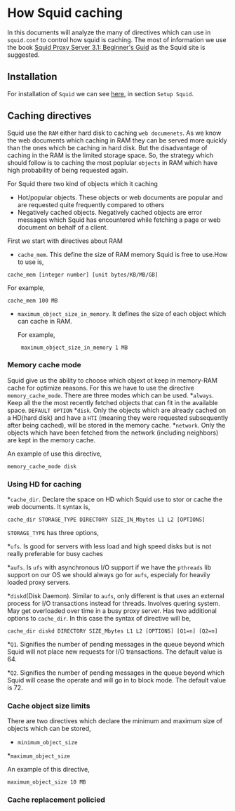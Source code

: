 # How Squid caching

In this documents will analyze the many of directives which can use in `squid.conf` to control how squid is caching.
The most of information we use the book [Squid Proxy Server 3.1: Beginner's Guid]() as the Squid site is suggested.

## Installation 
For installation of `Squid` we can see [here](https://github.com/spartakos87/my_thesis/tree/master/ProxyServer), in
section `Setup Squid`.

## Caching directives

Squid use the `RAM` either hard disk to caching `web documenets`. As we know the web documents which caching in RAM they
can be served more quickly than the ones which be caching in hard disk. But the disadvantage of caching in the RAM is 
the limited storage space. So, the strategy which should follow is to caching the most poplular `objects` in RAM which
have high probability of being requested again.

For Squid there two kind of objects which it caching
* Hot/popular objects. These objects or web documents are popular and are requested quite frequently compared to
others
* Negatively cached objects. Negatively cached objects are error messages which Squid has encountered while fetching
a page or web document on behalf of a client.

First we start with directives about RAM

* `cache_mem`. This define the size of RAM memory Squid is free to use.How to use is,
```buildoutcfg
cache_mem [integer number] [unit bytes/KB/MB/GB]
```
For example,
```buildoutcfg
cache_mem 100 MB
```

* `maximum_object_size_in_memory`. It defines the size of each object which can cache in RAM.

  For example,
  ```buildoutcfg
   maximum_object_size_in_memory 1 MB
  ```

### Memory cache mode
Squid give us the ability to choose which objext ot keep in memory-RAM cache for optimize reasons. For this we have to 
use the directive `memory_cache_mode`.  There are three modes which can be used.
*`always`. Keep all the the most recently fetched objects that can fit in the available space. `DEFAULT OPTION`
*`disk`. Only the objects which are already cached on a HD(hard disk) and have a `HTI` (meaning they were requested subsequently after being
cached), will be stored in the memory cache.
*`network`. Only the objects which have been fetched from the network (including neighbors)
are kept in the memory cache.

An example of use this directive,
```buildoutcfg
memory_cache_mode disk
```

### Using HD for caching
*`cache_dir`. Declare the space on HD which Squid use to stor or cache the web documents. It syntax is,
```buildoutcfg
cache_dir STORAGE_TYPE DIRECTORY SIZE_IN_Mbytes L1 L2 [OPTIONS]
```

`STORAGE_TYPE` has three options,

*`ufs`. Is good for servers with less load and high speed disks but is not really preferable for busy caches

*`aufs`. Is `ufs` with asynchronous I/O support if we have the `pthreads` lib support on our OS we should always go for
`aufs`, especialy for heavily loaded proxy servers.

*`diskd`(Disk Daemon). Similar to `aufs`, only different is that uses an external process for I/O transactions instead
for threads. Involves quering system. May get overloaded over time in a busy proxy server. Has two additional options to 
`cache_dir`. In this case the syntax of directive will be,
```buildoutcfg
cache_dir diskd DIRECTORY SIZE_Mbytes L1 L2 [OPTIONS] [Q1=n] [Q2=n]
```
*`Q1`. Signifies the number of pending messages in the queue beyond which Squid will not place new requests for I/O
 transactions. The default value is 64. 

*`Q2`. Signifies the number of pending messages in the queue beyond which Squid will cease the operate and will go in to
block mode.  The default value is 72.
 
 
 ### Cache object size limits
 There are two directives which declare the minimum and maximum size of objects which can be stored,
 * `minimum_object_size`
 
 *`maximum_object_size`
 
 An example of this directive, 
 ```buildoutcfg
maximum_object_size 10 MB
```


### Cache replacement policied